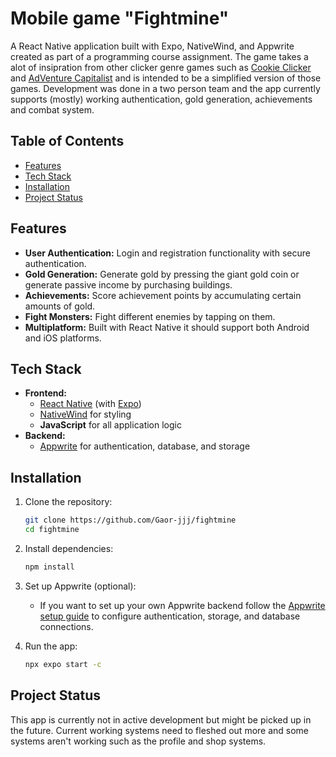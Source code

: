 # Mobile game "Fightmine"

A React Native application built with Expo, NativeWind, and Appwrite created as part of a programming course assignment. The game takes a alot of insipration from other clicker genre games such as [Cookie Clicker](https://orteil.dashnet.org/cookieclicker/) and [AdVenture Capitalist](https://store.steampowered.com/app/346900/AdVenture_Capitalist/) and is intended to be a simplified version of those games. Development was done in a two person team and the app currently supports (mostly) working authentication, gold generation, achievements and combat system.

## Table of Contents

- [Features](#features)
- [Tech Stack](#tech-stack)
- [Installation](#installation)
- [Project Status](#project-status)

## Features

- **User Authentication:** Login and registration functionality with secure authentication.
- **Gold Generation:** Generate gold by pressing the giant gold coin or generate passive income by purchasing buildings.
- **Achievements:** Score achievement points by accumulating certain amounts of gold.
- **Fight Monsters:** Fight different enemies by tapping on them.
- **Multiplatform:** Built with React Native it should support both Android and iOS platforms.

## Tech Stack

- **Frontend:**
  - [React Native](https://reactnative.dev/) (with [Expo](https://expo.dev))
  - [NativeWind](https://www.nativewind.dev/) for styling
  - **JavaScript** for all application logic
- **Backend:**
  - [Appwrite](https://appwrite.io/) for authentication, database, and storage

## Installation

1. Clone the repository:

   ```bash
   git clone https://github.com/Gaor-jjj/fightmine
   cd fightmine
   ```

2. Install dependencies:

   ```bash
   npm install
   ```

3. Set up Appwrite (optional):

   - If you want to set up your own Appwrite backend follow the [Appwrite setup guide](https://appwrite.io/docs/tutorials/react-native/step-3) to configure authentication, storage, and database connections.

4. Run the app:

   ```bash
   npx expo start -c
   ```

## Project Status
This app is currently not in active development but might be picked up in the future. Current working systems need to fleshed out more and some systems aren't working such as the profile and shop systems.
